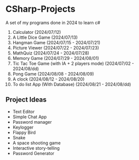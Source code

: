 # CSharp-Projects
A set of my programs done in 2024 to learn c#

1. Calculator (2024/07/12)
2. A Little Dice Game (2024/07/13)
3. Hangman Game (2024/07/15 - 2024/07/21)
4. Picture Viewer (2024/07/22 - 2024/07/23)
5. MathQuiz (2024/07/24 - 2024/07/28)
6. Memory Game (2024/07/29 - 2024/08/01)
7. Tic Tac Toe Game (with IA + 2 players mode) (2024/07/02 - 2024/08/dd) 
8. Pong Game (2024/08/08 - 2024/08/09)
9. A clock (2024/08/12 - 2024/08/20)
10. To do list App (With Database) (2024/08/21 - 2024/08/dd)
  
## Project Ideas

- Text Editor
- Simple Chat App
- Password manager
- Keylogger
- Flappy Bird
- Snake
- A space shooting game
- Interactive story-telling
- Password Generator
